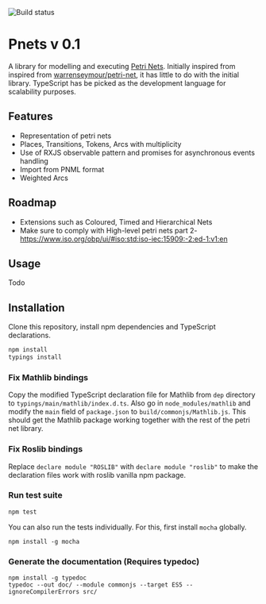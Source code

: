 ![Build status](https://travis-ci.org/smamessier/pnets.svg?branch=master)

# Pnets v 0.1
A library for modelling and executing [Petri Nets](http://en.wikipedia.org/wiki/Petri_net).
Initially inspired from  inspired from [warrenseymour/petri-net](warrenseymour/petri-net),
it has little to do with the initial library. TypeScript has be picked as the
development language for scalability purposes.

## Features
- Representation of petri nets
- Places, Transitions, Tokens, Arcs with multiplicity
- Use of RXJS observable pattern and promises for asynchronous events handling
- Import from PNML format
- Weighted Arcs

## Roadmap
- Extensions such as Coloured, Timed and Hierarchical Nets
- Make sure to comply with High-level petri nets part 2- https://www.iso.org/obp/ui/#iso:std:iso-iec:15909:-2:ed-1:v1:en

## Usage

Todo

## Installation

Clone this repository, install npm dependencies and TypeScript declarations.
```bash
npm install
typings install
```
### Fix Mathlib bindings
Copy the modified TypeScript declaration file for Mathlib from `dep` directory to `typings/main/mathlib/index.d.ts`. Also go in `node_modules/mathlib` and modify the `main` field of `package.json` to `build/commonjs/Mathlib.js`. This should get the Mathlib package working together with the rest of the petri net library.

### Fix Roslib bindings
Replace `declare module "ROSLIB"` with `declare module "roslib"` to make the declaration files work with roslib vanilla npm package.

### Run test suite
```bash
npm test
```

You can also run the tests individually. For this, first install `mocha` globally.
```
npm install -g mocha
```

### Generate the documentation (Requires typedoc)
```
npm install -g typedoc
typedoc --out doc/ --module commonjs --target ES5 --ignoreCompilerErrors src/
```
